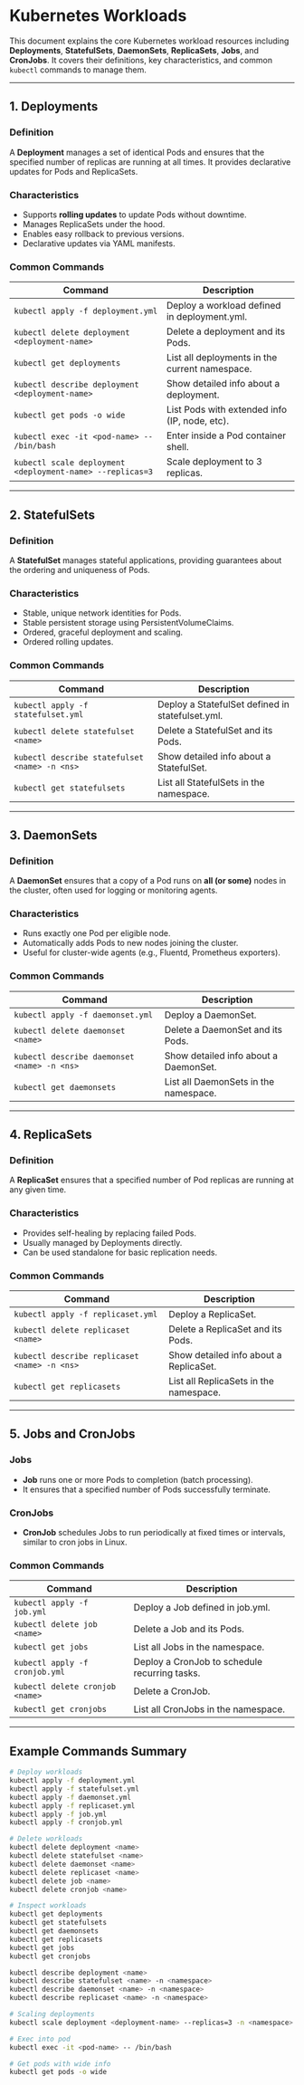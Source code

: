 # Kubernetes Workloads

This document explains the core Kubernetes workload resources including **Deployments**, **StatefulSets**, **DaemonSets**, **ReplicaSets**, **Jobs**, and **CronJobs**. It covers their definitions, key characteristics, and common `kubectl` commands to manage them.

---

## 1. Deployments

### Definition
A **Deployment** manages a set of identical Pods and ensures that the specified number of replicas are running at all times. It provides declarative updates for Pods and ReplicaSets.

### Characteristics
- Supports **rolling updates** to update Pods without downtime.
- Manages ReplicaSets under the hood.
- Enables easy rollback to previous versions.
- Declarative updates via YAML manifests.

### Common Commands

| Command                                        | Description                                   |
|-----------------------------------------------|-----------------------------------------------|
| `kubectl apply -f deployment.yml`              | Deploy a workload defined in deployment.yml.  |
| `kubectl delete deployment <deployment-name>` | Delete a deployment and its Pods.              |
| `kubectl get deployments`                      | List all deployments in the current namespace.|
| `kubectl describe deployment <deployment-name>`| Show detailed info about a deployment.         |
| `kubectl get pods -o wide`                      | List Pods with extended info (IP, node, etc). |
| `kubectl exec -it <pod-name> -- /bin/bash`    | Enter inside a Pod container shell.             |
| `kubectl scale deployment <deployment-name> --replicas=3` | Scale deployment to 3 replicas.        |

---

## 2. StatefulSets

### Definition
A **StatefulSet** manages stateful applications, providing guarantees about the ordering and uniqueness of Pods.

### Characteristics
- Stable, unique network identities for Pods.
- Stable persistent storage using PersistentVolumeClaims.
- Ordered, graceful deployment and scaling.
- Ordered rolling updates.

### Common Commands

| Command                                         | Description                                  |
|------------------------------------------------|----------------------------------------------|
| `kubectl apply -f statefulset.yml`              | Deploy a StatefulSet defined in statefulset.yml. |
| `kubectl delete statefulset <name>`             | Delete a StatefulSet and its Pods.           |
| `kubectl describe statefulset <name> -n <ns>`  | Show detailed info about a StatefulSet.      |
| `kubectl get statefulsets`                      | List all StatefulSets in the namespace.      |

---

## 3. DaemonSets

### Definition
A **DaemonSet** ensures that a copy of a Pod runs on **all (or some)** nodes in the cluster, often used for logging or monitoring agents.

### Characteristics
- Runs exactly one Pod per eligible node.
- Automatically adds Pods to new nodes joining the cluster.
- Useful for cluster-wide agents (e.g., Fluentd, Prometheus exporters).

### Common Commands

| Command                                      | Description                                  |
|---------------------------------------------|----------------------------------------------|
| `kubectl apply -f daemonset.yml`             | Deploy a DaemonSet.                          |
| `kubectl delete daemonset <name>`            | Delete a DaemonSet and its Pods.            |
| `kubectl describe daemonset <name> -n <ns>` | Show detailed info about a DaemonSet.       |
| `kubectl get daemonsets`                      | List all DaemonSets in the namespace.       |

---

## 4. ReplicaSets

### Definition
A **ReplicaSet** ensures that a specified number of Pod replicas are running at any given time.

### Characteristics
- Provides self-healing by replacing failed Pods.
- Usually managed by Deployments directly.
- Can be used standalone for basic replication needs.

### Common Commands

| Command                                      | Description                                   |
|---------------------------------------------|-----------------------------------------------|
| `kubectl apply -f replicaset.yml`             | Deploy a ReplicaSet.                          |
| `kubectl delete replicaset <name>`            | Delete a ReplicaSet and its Pods.            |
| `kubectl describe replicaset <name> -n <ns>` | Show detailed info about a ReplicaSet.       |
| `kubectl get replicasets`                      | List all ReplicaSets in the namespace.       |

---

## 5. Jobs and CronJobs

### Jobs

- **Job** runs one or more Pods to completion (batch processing).
- It ensures that a specified number of Pods successfully terminate.

### CronJobs

- **CronJob** schedules Jobs to run periodically at fixed times or intervals, similar to cron jobs in Linux.

### Common Commands

| Command                             | Description                               |
|------------------------------------|-------------------------------------------|
| `kubectl apply -f job.yml`          | Deploy a Job defined in job.yml.          |
| `kubectl delete job <name>`         | Delete a Job and its Pods.                 |
| `kubectl get jobs`                  | List all Jobs in the namespace.            |
| `kubectl apply -f cronjob.yml`      | Deploy a CronJob to schedule recurring tasks. |
| `kubectl delete cronjob <name>`     | Delete a CronJob.                          |
| `kubectl get cronjobs`              | List all CronJobs in the namespace.        |

---

## Example Commands Summary

```bash
# Deploy workloads
kubectl apply -f deployment.yml
kubectl apply -f statefulset.yml
kubectl apply -f daemonset.yml
kubectl apply -f replicaset.yml
kubectl apply -f job.yml
kubectl apply -f cronjob.yml

# Delete workloads
kubectl delete deployment <name>
kubectl delete statefulset <name>
kubectl delete daemonset <name>
kubectl delete replicaset <name>
kubectl delete job <name>
kubectl delete cronjob <name>

# Inspect workloads
kubectl get deployments
kubectl get statefulsets
kubectl get daemonsets
kubectl get replicasets
kubectl get jobs
kubectl get cronjobs

kubectl describe deployment <name>
kubectl describe statefulset <name> -n <namespace>
kubectl describe daemonset <name> -n <namespace>
kubectl describe replicaset <name> -n <namespace>

# Scaling deployments
kubectl scale deployment <deployment-name> --replicas=3 -n <namespace>

# Exec into pod
kubectl exec -it <pod-name> -- /bin/bash

# Get pods with wide info
kubectl get pods -o wide
